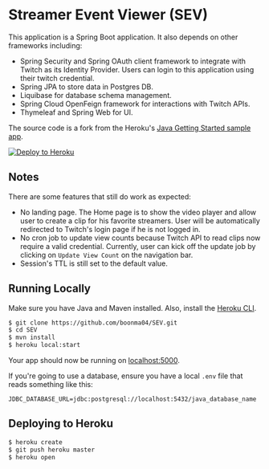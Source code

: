 # Streamer Event Viewer (SEV)

This application is a Spring Boot application. It also depends on other frameworks including:
- Spring Security and Spring OAuth client framework to integrate with Twitch as its Identity Provider. 
Users can login to this application using their twitch credential. 
- Spring JPA to store data in Postgres DB.
- Liquibase for database schema management. 
- Spring Cloud OpenFeign framework for interactions with Twitch APIs. 
- Thymeleaf and Spring Web for UI.

The source code is a fork from the Heroku's [Java Getting Started sample app](https://github.com/heroku/java-getting-started.git).

[![Deploy to Heroku](https://www.herokucdn.com/deploy/button.png)](https://heroku.com/deploy)

## Notes 

There are some features that still do work as expected:

- No landing page. The Home page is to show the video player and allow user to create a clip for 
his favorite streamers. User will be automatically redirected to Twitch's login page 
if he is not logged in.
- No cron job to update view counts because Twitch API to read clips now require a valid
credential. Currently, user can kick off the update job by clicking on `Update View Count`
on the navigation bar.
- Session's TTL is still set to the default value.

## Running Locally

Make sure you have Java and Maven installed.  Also, install the [Heroku CLI](https://cli.heroku.com/).

```sh
$ git clone https://github.com/boonma04/SEV.git
$ cd SEV
$ mvn install
$ heroku local:start
```

Your app should now be running on [localhost:5000](http://localhost:5000/).

If you're going to use a database, ensure you have a local `.env` file that reads something like this:

```
JDBC_DATABASE_URL=jdbc:postgresql://localhost:5432/java_database_name
```

## Deploying to Heroku

```sh
$ heroku create
$ git push heroku master
$ heroku open
```

